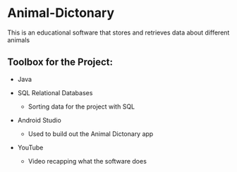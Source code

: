 # Animal-Dictonary
This is an educational software that stores and retrieves data about different animals

## Toolbox for the Project: 

* Java 

* SQL Relational Databases 
  * Sorting data for the project with SQL 

* Android Studio  
  * Used to build out the Animal Dictonary app 

* YouTube 
  * Video recapping what the software does 
